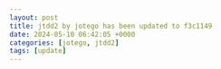 ```yaml
---
layout: post
title: jtdd2 by jotego has been updated to f3c1149
date: 2024-05-10 06:42:05 +0000
categories: [jotego, jtdd2]
tags: [update]
---
```


